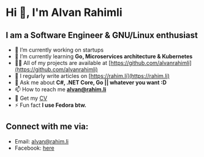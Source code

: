 # Hi 👋, I'm Alvan Rahimli
## I am a Software Engineer & GNU/Linux enthusiast

- 🔭 I’m currently working on startups
- 🌱 I’m currently learning **Go, Microservices architecture & Kubernetes**
- 👨‍💻 All of my projects are available at [https://github.com/alvanrahimli](https://github.com/alvanrahimli)
- 📝 I regularly write articles on [https://rahim.li](https://rahim.li)
- 💬 Ask me about **C#, .NET Core, Go || whatever you want :D**
- 📫 How to reach me **alvan@rahim.li**
- 📄 Get my [CV](https://cv.rahim.li)
- ⚡ Fun fact **I use Fedora btw.**

## Connect with me via:
- Email: alvan@rahim.li
- Facebook: [here](https://facebook.com/alvan.rahimli)
